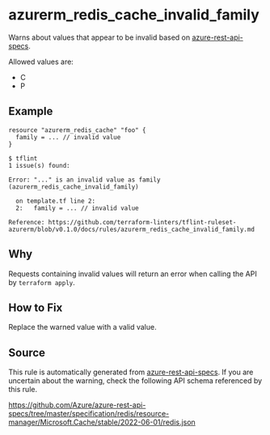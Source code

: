 <!--- This file generated by `tools/apispec-rule-gen/main.go`. DO NOT EDIT --->

# azurerm_redis_cache_invalid_family

Warns about values that appear to be invalid based on [azure-rest-api-specs](https://github.com/Azure/azure-rest-api-specs).

Allowed values are:
- C
- P

## Example

```hcl
resource "azurerm_redis_cache" "foo" {
  family = ... // invalid value
}
```

```
$ tflint
1 issue(s) found:

Error: "..." is an invalid value as family (azurerm_redis_cache_invalid_family)

  on template.tf line 2:
  2:   family = ... // invalid value

Reference: https://github.com/terraform-linters/tflint-ruleset-azurerm/blob/v0.1.0/docs/rules/azurerm_redis_cache_invalid_family.md

```

## Why

Requests containing invalid values will return an error when calling the API by `terraform apply`.

## How to Fix

Replace the warned value with a valid value.

## Source

This rule is automatically generated from [azure-rest-api-specs](https://github.com/Azure/azure-rest-api-specs). If you are uncertain about the warning, check the following API schema referenced by this rule.

https://github.com/Azure/azure-rest-api-specs/tree/master/specification/redis/resource-manager/Microsoft.Cache/stable/2022-06-01/redis.json
